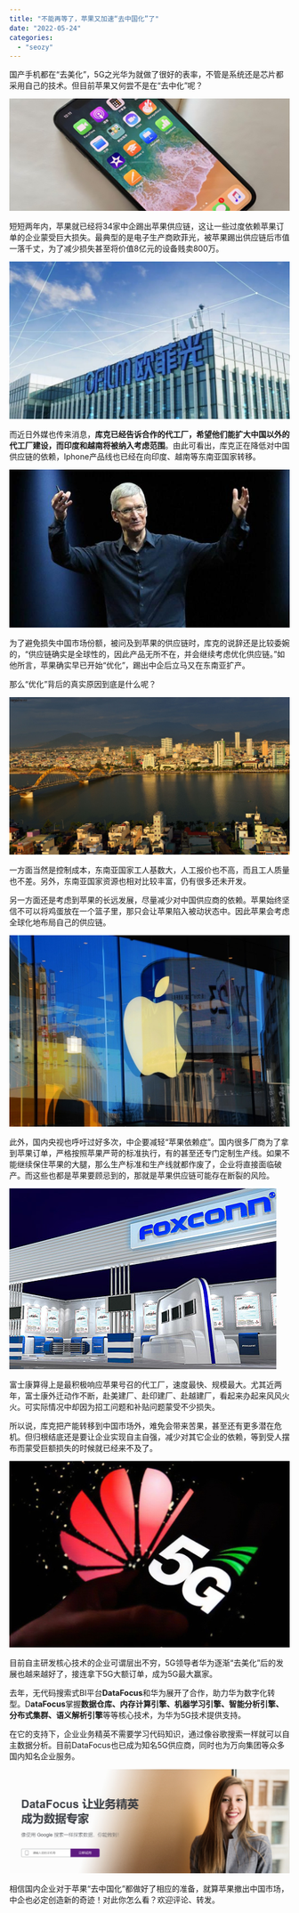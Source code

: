 ```yaml
---
title: "不能再等了，苹果又加速“去中国化”了"
date: "2022-05-24"
categories: 
  - "seozy"
---
```


国产手机都在“去美化”，5G之光华为就做了很好的表率，不管是系统还是芯片都采用自己的技术。但目前苹果又何尝不是在“去中化”呢？

![IMG_256](images/1653399630-img_256.jpeg)

短短两年内，苹果就已经将34家中企踢出苹果供应链，这让一些过度依赖苹果订单的企业蒙受巨大损失。最典型的是电子生产商欧菲光，被苹果踢出供应链后市值一落千丈，为了减少损失甚至将价值8亿元的设备贱卖800万。

![IMG_256](images/1653399632-img_256.jpeg)

而近日外媒也传来消息，**库克已经告诉合作的代工厂，希望他们能扩大中国以外的代工厂建设，而印度和越南将被纳入考虑范围**。由此可看出，库克正在降低对中国供应链的依赖，Iphone产品线也已经在向印度、越南等东南亚国家转移。

![IMG_256](images/1653399633-img_256.jpeg)

为了避免损失中国市场份额，被问及到苹果的供应链时，库克的说辞还是比较委婉的，“供应链确实是全球性的，因此产品无所不在，并会继续考虑优化供应链。”如他所言，苹果确实早已开始“优化”，踢出中企后立马又在东南亚扩产。

那么“优化”背后的真实原因到底是什么呢？

![IMG_256](images/1653399637-img_256.jpeg)

一方面当然是控制成本，东南亚国家工人基数大，人工报价也不高，而且工人质量也不差。另外，东南亚国家资源也相对比较丰富，仍有很多还未开发。

另一方面还是考虑到苹果的长远发展，尽量减少对中国供应商的依赖。苹果始终坚信不可以将鸡蛋放在一个篮子里，那只会让苹果陷入被动状态中。因此苹果会考虑全球化地布局自己的供应链。

![IMG_256](images/1653399642-img_256.jpeg)

此外，国内央视也呼吁过好多次，中企要减轻“苹果依赖症”。国内很多厂商为了拿到苹果订单，严格按照苹果严苛的标准执行，有的甚至还专门定制生产线。如果不能继续保住苹果的大腿，那么生产标准和生产线就都作废了，企业将直接面临破产。而这些也都是苹果要顾忌到的，那就是苹果供应链可能存在断裂的风险。

![IMG_256](images/1653399644-img_256.jpeg)

富士康算得上是最积极响应苹果号召的代工厂，速度最快、规模最大。尤其近两年，富士康外迁动作不断，赴美建厂、赴印建厂、赴越建厂，看起来办起来风风火火。可实际情况中却因为招工问题和补贴问题蒙受不少损失。

所以说，库克把产能转移到中国市场外，难免会带来苦果，甚至还有更多潜在危机。但归根结底还是要让企业实现自主自强，减少对其它企业的依赖，等到受人摆布而蒙受巨额损失的时候就已经来不及了。

![IMG_256](images/1653399645-img_256.jpeg)

目前自主研发核心技术的企业可谓层出不穷，5G领导者华为逐渐“去美化”后的发展也越来越好了，接连拿下5G大额订单，成为5G最大赢家。

去年，无代码搜索式BI平台**DataFocus**和华为展开了合作，助力华为数字化转型。D**ataFocus**掌握**数据仓库、内存计算引擎、机器学习引擎、智能分析引擎、分布式集群、语义解析引擎**等等核心技术，为华为5G技术提供支持。

在它的支持下，企业业务精英不需要学习代码知识，通过像谷歌搜索一样就可以自主数据分析。目前DataFocus也已成为知名5G供应商，同时也为万向集团等众多国内知名企业服务。

![1653386467(1)](images/1653399648-16533864671.png)

相信国内企业对于苹果“去中国化”都做好了相应的准备，就算苹果撤出中国市场，中企也必定创造新的奇迹！对此你怎么看？欢迎评论、转发。

